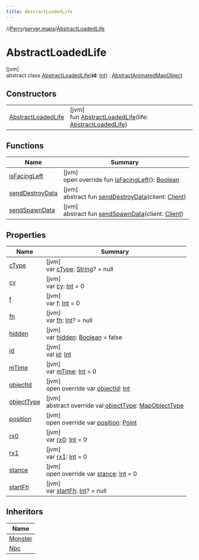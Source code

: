 ```yaml
---
title: AbstractLoadedLife
---
```

//[Perry](../../../index.html)/[server.maps](../index.html)/[AbstractLoadedLife](index.html)



# AbstractLoadedLife



[jvm]\
abstract class [AbstractLoadedLife](index.html)(**id**: [Int](https://kotlinlang.org/api/latest/jvm/stdlib/kotlin/-int/index.html)) : [AbstractAnimatedMapObject](../-abstract-animated-map-object/index.html)



## Constructors


| | |
|---|---|
| [AbstractLoadedLife](-abstract-loaded-life.html) | [jvm]<br>fun [AbstractLoadedLife](-abstract-loaded-life.html)(life: [AbstractLoadedLife](index.html)) |


## Functions


| Name | Summary |
|---|---|
| [isFacingLeft](../-abstract-animated-map-object/is-facing-left.html) | [jvm]<br>open override fun [isFacingLeft](../-abstract-animated-map-object/is-facing-left.html)(): [Boolean](https://kotlinlang.org/api/latest/jvm/stdlib/kotlin/-boolean/index.html) |
| [sendDestroyData](../-map-object/send-destroy-data.html) | [jvm]<br>abstract fun [sendDestroyData](../-map-object/send-destroy-data.html)(client: [Client](../../client/-client/index.html)) |
| [sendSpawnData](../-map-object/send-spawn-data.html) | [jvm]<br>abstract fun [sendSpawnData](../-map-object/send-spawn-data.html)(client: [Client](../../client/-client/index.html)) |


## Properties


| Name | Summary |
|---|---|
| [cType](c-type.html) | [jvm]<br>var [cType](c-type.html): [String](https://kotlinlang.org/api/latest/jvm/stdlib/kotlin/-string/index.html)? = null |
| [cy](cy.html) | [jvm]<br>var [cy](cy.html): [Int](https://kotlinlang.org/api/latest/jvm/stdlib/kotlin/-int/index.html) = 0 |
| [f](f.html) | [jvm]<br>var [f](f.html): [Int](https://kotlinlang.org/api/latest/jvm/stdlib/kotlin/-int/index.html) = 0 |
| [fh](fh.html) | [jvm]<br>var [fh](fh.html): [Int](https://kotlinlang.org/api/latest/jvm/stdlib/kotlin/-int/index.html)? = null |
| [hidden](hidden.html) | [jvm]<br>var [hidden](hidden.html): [Boolean](https://kotlinlang.org/api/latest/jvm/stdlib/kotlin/-boolean/index.html) = false |
| [id](id.html) | [jvm]<br>val [id](id.html): [Int](https://kotlinlang.org/api/latest/jvm/stdlib/kotlin/-int/index.html) |
| [mTime](m-time.html) | [jvm]<br>var [mTime](m-time.html): [Int](https://kotlinlang.org/api/latest/jvm/stdlib/kotlin/-int/index.html) = 0 |
| [objectId](index.html#752749892%2FProperties%2F863300109) | [jvm]<br>open override var [objectId](index.html#752749892%2FProperties%2F863300109): [Int](https://kotlinlang.org/api/latest/jvm/stdlib/kotlin/-int/index.html) |
| [objectType](index.html#-625781883%2FProperties%2F863300109) | [jvm]<br>abstract override val [objectType](index.html#-625781883%2FProperties%2F863300109): [MapObjectType](../-map-object-type/index.html) |
| [position](index.html#1306744757%2FProperties%2F863300109) | [jvm]<br>open override var [position](index.html#1306744757%2FProperties%2F863300109): [Point](https://docs.oracle.com/javase/8/docs/api/java/awt/Point.html) |
| [rx0](rx0.html) | [jvm]<br>var [rx0](rx0.html): [Int](https://kotlinlang.org/api/latest/jvm/stdlib/kotlin/-int/index.html) = 0 |
| [rx1](rx1.html) | [jvm]<br>var [rx1](rx1.html): [Int](https://kotlinlang.org/api/latest/jvm/stdlib/kotlin/-int/index.html) = 0 |
| [stance](index.html#-1042510898%2FProperties%2F863300109) | [jvm]<br>open override var [stance](index.html#-1042510898%2FProperties%2F863300109): [Int](https://kotlinlang.org/api/latest/jvm/stdlib/kotlin/-int/index.html) = 0 |
| [startFh](start-fh.html) | [jvm]<br>var [startFh](start-fh.html): [Int](https://kotlinlang.org/api/latest/jvm/stdlib/kotlin/-int/index.html)? = null |


## Inheritors


| Name |
|---|
| [Monster](../../server.life/-monster/index.html) |
| [Npc](../../server.life/-npc/index.html) |

